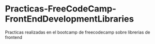 # Practicas-FreeCodeCamp-FrontEndDevelopmentLibraries
 
Practicas realizadas en el bootcamp de freecodecamp sobre librerias de frontend
